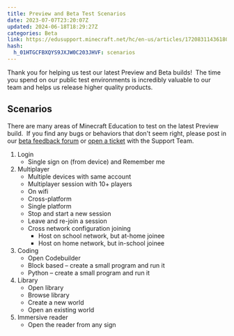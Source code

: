 ```yaml
---
title: Preview and Beta Test Scenarios
date: 2023-07-07T23:20:07Z
updated: 2024-06-18T18:29:27Z
categories: Beta
link: https://edusupport.minecraft.net/hc/en-us/articles/17208311436180-Preview-and-Beta-Test-Scenarios
hash:
  h_01HTGCFBXQYS9JXJW0C203JHVF: scenarios
---
```


Thank you for helping us test our latest Preview and Beta builds!  The time you spend on our public test environments is incredibly valuable to our team and helps us release higher quality products.

## Scenarios

There are many areas of Minecraft Education to test on the latest Preview build.  If you find any bugs or behaviors that don't seem right, please post in our [beta feedback forum](https://edusupport.minecraft.net/hc/en-us/community/topics/4418855926292-Beta-Feedback) or [open a ticket](https://aka.ms/meeticket) with the Support Team.

1.  Login
    - Single sign on (from device) and Remember me 
2.  Multiplayer
    - Multiple devices with same account
    - Multiplayer session with 10+ players
    - On wifi
    - Cross-platform
    - Single platform
    - Stop and start a new session
    - Leave and re-join a session
    - Cross network configuration joining
      - Host on school network, but at-home joinee
      - Host on home network, but in-school joinee
3.  Coding
    - Open Codebuilder
    - Block based – create a small program and run it
    - Python – create a small program and run it
4.  Library
    - Open library
    - Browse library
    - Create a new world
    - Open an existing world
5.  Immersive reader
    - Open the reader from any sign
